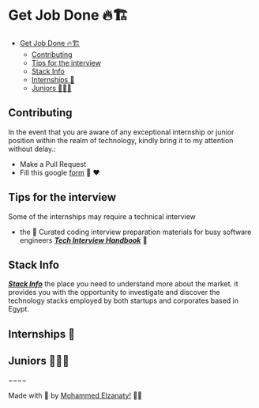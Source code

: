 # Get Job Done 🔥🏗️

- [Get Job Done 🔥🏗️](#get-job-done-️)
  - [Contributing](#contributing)
  - [Tips for the interview](#tips-for-the-interview)
  - [Stack Info](#stack-info)
  - [Internships 👔](#internships-)
  - [Juniors 👩🏻‍💻](#juniors-)

## Contributing

In the event that you are aware of any exceptional internship or junior position within the realm of technology, kindly bring it to my attention without delay.:

- Make a Pull Request
- Fill this google [form](https://bit.ly/gjd-lt2) 🤗 ❤️

## Tips for the interview

Some of the internships may require a technical interview

- the 💯 Curated coding interview preparation materials for busy software engineers [***Tech Interview Handbook***](https://github.com/yangshun/tech-interview-handbook) 📖

## Stack Info

[***Stack Info***](http://www.stackinfo.me/) the place you need to understand more about the market. it provides you with the opportunity to investigate and discover the technology stacks employed by both startups and corporates based in Egypt.

## Internships 👔

## Juniors 👩🏻‍💻

−−−−

Made with 💜 by [Mohammed Elzanaty!](https://www.linkedin.com/in/moelzanaty3/) 👋🏻
